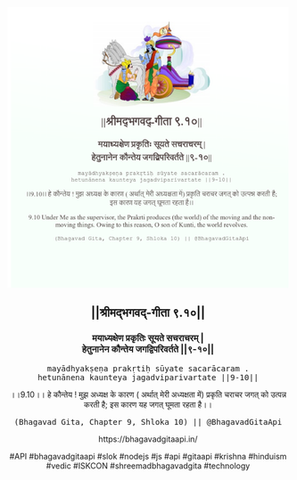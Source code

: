 <img src="../../asset/BG_9_10.png"/>
<center><h2>||श्रीमद्‍भगवद्‍-गीता ९.१०||</h2>
<h3>मयाध्यक्षेण प्रकृतिः सूयते सचराचरम् |<br/>हेतुनानेन कौन्तेय जगद्विपरिवर्तते ||९-१०||</h3>
<pre>mayādhyakṣeṇa prakṛtiḥ sūyate sacarācaram .<br/>hetunānena kaunteya jagadviparivartate ||9-10||</pre>
<p>।।9.10।। हे कौन्तेय ! मुझ अध्यक्ष के कारण ( अर्थात् मेरी अध्यक्षता में) प्रकृति चराचर जगत् को उत्पन्न करती है; इस कारण यह जगत् घूमता रहता है।।</p>
<pre>(Bhagavad Gita, Chapter 9, Shloka 10) || @BhagavadGitaApi</pre><p>https://bhagavadgitaapi.in/</p><p>#API #bhagavadgitaapi #slok #nodejs #js #api #gitaapi #krishna #hinduism #vedic #ISKCON #shreemadbhagavadgita #technology</p></center>